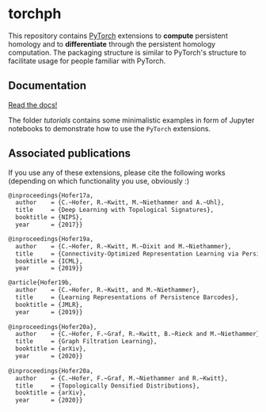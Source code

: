 # torchph

This repository contains [PyTorch](http://pytorch.org) extensions to **compute**
persistent homology and to **differentiate** through the persistent homology computation.
The packaging structure is similar to PyTorch's structure to facilitate usage for people 
familiar with PyTorch. 

## Documentation

[Read the docs!](https://c-hofer.github.io/torchph/)

The folder *tutorials* contains some minimalistic examples in form of Jupyter notebooks
to demonstrate how to use the `PyTorch` extensions. 

## Associated publications

If you use any of these extensions, please cite the following works (depending on which functionality you use, obviously :)

```bash
@inproceedings{Hofer17a,
  author    = {C.~Hofer, R.~Kwitt, M.~Niethammer and A.~Uhl},
  title     = {Deep Learning with Topological Signatures},
  booktitle = {NIPS},
  year      = {2017}}

@inproceedings{Hofer19a,
  author    = {C.~Hofer, R.~Kwitt, M.~Dixit and M.~Niethammer},
  title     = {Connectivity-Optimized Representation Learning via Persistent Homology},
  booktitle = {ICML},
  year      = {2019}}

@article{Hofer19b,
  author    = {C.~Hofer, R.~Kwitt, and M.~Niethammer},
  title     = {Learning Representations of Persistence Barcodes},
  booktitle = {JMLR},
  year      = {2019}}
  
@inproceedings{Hofer20a},
  author    = {C.~Hofer, F.~Graf, R.~Kwitt, B.~Rieck and M.~Niethammer},
  title     = {Graph Filtration Learning},
  booktitle = {arXiv},
  year      = {2020}}
  
@inproceedings{Hofer20a,     
  author    = {C.~Hofer, F.~Graf, M.~Niethammer and R.~Kwitt},     
  title     = {Topologically Densified Distributions},     
  booktitle = {arXiv},    
  year      = {2020}} 
```
